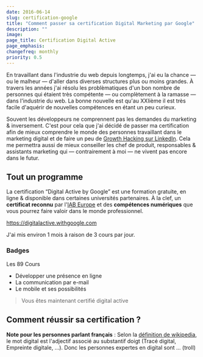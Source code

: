 ```yaml
---
date: 2016-06-14
slug: certification-google
title: "Comment passer sa certification Digital Marketing par Google"
description: ""
image:
page_title: Certification Digital Active
page_emphasis:
changefreq: monthly
priority: 0.5
---
```


En travaillant dans l'industrie du web depuis longtemps, j'ai eu la chance — ou le malheur — d'aller dans diverses structures plus ou moins grandes. À travers les années j'ai résolu les problèmatiques d'un bon nombre de personnes qui étaient très compétente — ou complètement à la ramasse — dans l'industrie du web.
La bonne nouvelle est qu'au XXIième il est très facile d'aquérir de nouvelles compétences en étant un peu curieux.

Souvent les développeurs ne comprennent pas les demandes du marketing & inversement. C'est pour cela que j'ai décidé de passer ma certification afin de mieux comprendre le monde des personnes travaillant dans le marketing digital et de faire un peu de [Growth Hacking sur LinkedIn](https://www.linkedin.com/in/david-leuliette-456701121). Cela me permettra aussi de mieux conseiller les chef de produit, responsables & assistants marketing qui — contrairement à moi — ne vivent pas encore dans le futur.

## Tout un programme

La certification “Digital Active by Google” est une formation gratuite, en ligne & disponible dans certaines universités partenaires. À la clef, un __certificat reconnu__ par l'[IAB Europe](https://fr.wikipedia.org/wiki/Interactive_Advertising_Bureau) et des __compétences numériques__ que vous pourrez faire valoir dans le monde professionnel.

https://digitalactive.withgoogle.com

J'ai mis environ 1 mois à raison de 3 cours par jour.

### Badges

Les 89 Cours

- Développer une présence en ligne
- La communication par e-mail
- Le mobile et ses possibilités

> Vous êtes maintenant certifié digital active

## Comment réussir sa certification ?

__Note pour les personnes parlant français__ :
Selon la [définition de wikipedia](https://fr.wikipedia.org/wiki/Digital), le mot digital est l'adjectif associé au substantif doigt (Tracé digital, Empreinte digitale, …). Donc les personnes expertes en digital sont … (troll)
